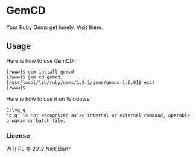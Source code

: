 # GemCD

Your Ruby Gems get lonely. Visit them.

## Usage

Here is how to use GemCD.

    [/www]$ gem install gemcd
    [/www]$ gem cd gemcd
    [/usr/local/lib/ruby/gems/1.9.1/gems/gemcd-1.0.0]$ exit
    [/www]$

Here is how to use it on Windows.

    C:\>q_q
    'q_q' is not recognized as an internal or external command, operable program or batch file.

### License
WTFPL &copy; 2012 Nick Barth
